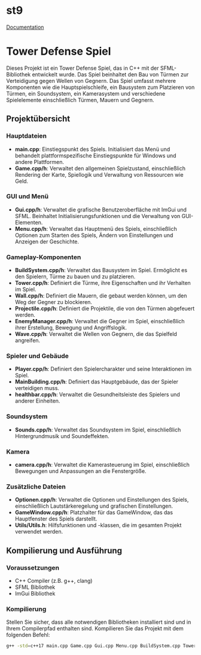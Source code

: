 # st9

[Documentation](doc/readme.md)

# Tower Defense Spiel

Dieses Projekt ist ein Tower Defense Spiel, das in C++ mit der SFML-Bibliothek entwickelt wurde. Das Spiel beinhaltet den Bau von Türmen zur Verteidigung gegen Wellen von Gegnern. Das Spiel umfasst mehrere Komponenten wie die Hauptspielschleife, ein Bausystem zum Platzieren von Türmen, ein Soundsystem, ein Kamerasystem und verschiedene Spielelemente einschließlich Türmen, Mauern und Gegnern.

## Projektübersicht

### Hauptdateien

- **main.cpp**: Einstiegspunkt des Spiels. Initialisiert das Menü und behandelt plattformspezifische Einstiegspunkte für Windows und andere Plattformen.
- **Game.cpp/h**: Verwaltet den allgemeinen Spielzustand, einschließlich Rendering der Karte, Spiellogik und Verwaltung von Ressourcen wie Geld.

### GUI und Menü

- **Gui.cpp/h**: Verwaltet die grafische Benutzeroberfläche mit ImGui und SFML. Beinhaltet Initialisierungsfunktionen und die Verwaltung von GUI-Elementen.
- **Menu.cpp/h**: Verwaltet das Hauptmenü des Spiels, einschließlich Optionen zum Starten des Spiels, Ändern von Einstellungen und Anzeigen der Geschichte.

### Gameplay-Komponenten

- **BuildSystem.cpp/h**: Verwaltet das Bausystem im Spiel. Ermöglicht es den Spielern, Türme zu bauen und zu platzieren.
- **Tower.cpp/h**: Definiert die Türme, ihre Eigenschaften und ihr Verhalten im Spiel.
- **Wall.cpp/h**: Definiert die Mauern, die gebaut werden können, um den Weg der Gegner zu blockieren.
- **Projectile.cpp/h**: Definiert die Projektile, die von den Türmen abgefeuert werden.
- **EnemyManager.cpp/h**: Verwaltet die Gegner im Spiel, einschließlich ihrer Erstellung, Bewegung und Angriffslogik.
- **Wave.cpp/h**: Verwaltet die Wellen von Gegnern, die das Spielfeld angreifen.

### Spieler und Gebäude

- **Player.cpp/h**: Definiert den Spielercharakter und seine Interaktionen im Spiel.
- **MainBuilding.cpp/h**: Definiert das Hauptgebäude, das der Spieler verteidigen muss.
- **healthbar.cpp/h**: Verwaltet die Gesundheitsleiste des Spielers und anderer Einheiten.

### Soundsystem

- **Sounds.cpp/h**: Verwaltet das Soundsystem im Spiel, einschließlich Hintergrundmusik und Soundeffekten.

### Kamera

- **camera.cpp/h**: Verwaltet die Kamerasteuerung im Spiel, einschließlich Bewegungen und Anpassungen an die Fenstergröße.

### Zusätzliche Dateien

- **Optionen.cpp/h**: Verwaltet die Optionen und Einstellungen des Spiels, einschließlich Lautstärkeregelung und grafischen Einstellungen.
- **GameWindow.cpp/h**: Platzhalter für das GameWindow, das das Hauptfenster des Spiels darstellt.
- **Utils/Utils.h**: Hilfsfunktionen und -klassen, die im gesamten Projekt verwendet werden.

## Kompilierung und Ausführung

### Voraussetzungen

- C++ Compiler (z.B. g++, clang)
- SFML Bibliothek
- ImGui Bibliothek

### Kompilierung

Stellen Sie sicher, dass alle notwendigen Bibliotheken installiert sind und in Ihrem Compilerpfad enthalten sind. Kompilieren Sie das Projekt mit dem folgenden Befehl:

```sh
g++ -std=c++17 main.cpp Game.cpp Gui.cpp Menu.cpp BuildSystem.cpp Tower.cpp Wall.cpp Projectile.cpp EnemyManager.cpp Wave.cpp Player.cpp MainBuilding.cpp healthbar.cpp Sounds.cpp camera.cpp Optionen.cpp GameWindow.cpp -o TowerDefense -lsfml-graphics -lsfml-window -lsfml-system -lsfml-audio
